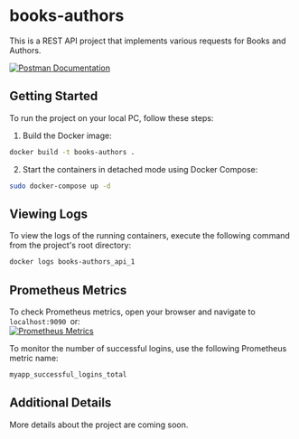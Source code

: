 # books-authors

This is a REST API project that implements various requests for Books and Authors.

[![Postman Documentation](https://img.shields.io/badge/Postman-Documentation-orange)](https://documenter.getpostman.com/view/28855987/2s9YC7Sr2q)

## Getting Started

To run the project on your local PC, follow these steps:

1. Build the Docker image: <br>
```bash
docker build -t books-authors .   
```
2. Start the containers in detached mode using Docker Compose: <br>
```bash
sudo docker-compose up -d
```

## Viewing Logs

To view the logs of the running containers, execute the following command from the project's root directory: <br>

```bash
docker logs books-authors_api_1
```

## Prometheus Metrics
To check Prometheus metrics, open your browser and navigate to ```localhost:9090 ```or: <br>
[![Prometheus Metrics](https://img.shields.io/badge/Prometheus-Metrics-blue)](http://localhost:9090/graph?g0.expr=&g0.tab=1&g0.stacked=0&g0.show_exemplars=0&g0.range_input=1h)

 To monitor the number of successful logins, use the following Prometheus metric name: 

```bash
myapp_successful_logins_total
```

## Additional Details
More details about the project are coming soon.

